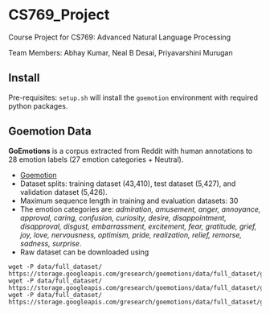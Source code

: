 # CS769_Project
Course Project for CS769: Advanced Natural Language Processing

Team Members: Abhay Kumar, Neal B Desai, Priyavarshini Murugan

## Install

Pre-requisites: 
`setup.sh` will install the `goemotion` environment with required python packages.


## Goemotion Data
**GoEmotions** is a corpus extracted from Reddit with human annotations to 28 emotion labels (27 emotion categories + Neutral). 
* [Goemotion](https://github.com/google-research/google-research/tree/master/goemotions/data)
* Dataset splits: training dataset (43,410), test dataset (5,427), and validation dataset (5,426).
* Maximum sequence length in training and evaluation datasets: 30
* The emotion categories are: _admiration, amusement, anger, annoyance, approval,
caring, confusion, curiosity, desire, disappointment, disapproval, disgust,
embarrassment, excitement, fear, gratitude, grief, joy, love, nervousness,
optimism, pride, realization, relief, remorse, sadness, surprise_.
* Raw dataset can be downloaded using
```
wget -P data/full_dataset/ https://storage.googleapis.com/gresearch/goemotions/data/full_dataset/goemotions_1.csv
wget -P data/full_dataset/ https://storage.googleapis.com/gresearch/goemotions/data/full_dataset/goemotions_2.csv
wget -P data/full_dataset/ https://storage.googleapis.com/gresearch/goemotions/data/full_dataset/goemotions_3.csv
```